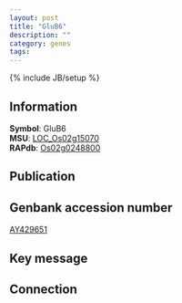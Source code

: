 ```yaml
---
layout: post
title: "GluB6"
description: ""
category: genes
tags: 
---
```

{% include JB/setup %}

## Information
__Symbol__: GluB6  
__MSU__: [LOC_Os02g15070](http://rice.plantbiology.msu.edu/cgi-bin/ORF_infopage.cgi?orf=LOC_Os02g15070)  
__RAPdb__: [Os02g0248800](http://rapdb.dna.affrc.go.jp/viewer/gbrowse_details/irgsp1?name=Os02g0248800)  

## Publication

## Genbank accession number
[AY429651](http://www.ncbi.nlm.nih.gov/nuccore/AY429651)

## Key message

## Connection


